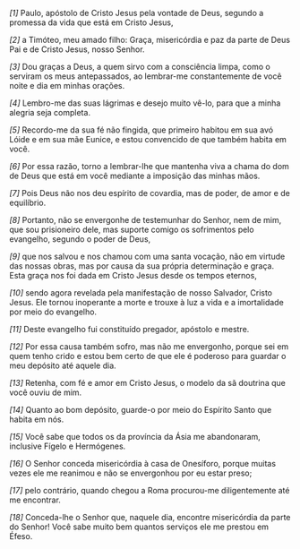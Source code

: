*[1]* Paulo, apóstolo de Cristo Jesus pela vontade de Deus, segundo a promessa da vida que está em Cristo Jesus,

*[2]* a Timóteo, meu amado filho: Graça, misericórdia e paz da parte de Deus Pai e de Cristo Jesus, nosso Senhor.

*[3]* Dou graças a Deus, a quem sirvo com a consciência limpa, como o serviram os meus antepassados, ao lembrar-me constantemente de você noite e dia em minhas orações.

*[4]* Lembro-me das suas lágrimas e desejo muito vê-lo, para que a minha alegria seja completa.

*[5]* Recordo-me da sua fé não fingida, que primeiro habitou em sua avó Lóide e em sua mãe Eunice, e estou convencido de que também habita em você.

*[6]* Por essa razão, torno a lembrar-lhe que mantenha viva a chama do dom de Deus que está em você mediante a imposição das minhas mãos.

*[7]* Pois Deus não nos deu espírito de covardia, mas de poder, de amor e de equilíbrio.

*[8]* Portanto, não se envergonhe de testemunhar do Senhor, nem de mim, que sou prisioneiro dele, mas suporte comigo os sofrimentos pelo evangelho, segundo o poder de Deus,

*[9]* que nos salvou e nos chamou com uma santa vocação, não em virtude das nossas obras, mas por causa da sua própria determinação e graça. Esta graça nos foi dada em Cristo Jesus desde os tempos eternos,

*[10]* sendo agora revelada pela manifestação de nosso Salvador, Cristo Jesus. Ele tornou inoperante a morte e trouxe à luz a vida e a imortalidade por meio do evangelho.

*[11]* Deste evangelho fui constituído pregador, apóstolo e mestre.

*[12]* Por essa causa também sofro, mas não me envergonho, porque sei em quem tenho crido e estou bem certo de que ele é poderoso para guardar o meu depósito até aquele dia.

*[13]* Retenha, com fé e amor em Cristo Jesus, o modelo da sã doutrina que você ouviu de mim.

*[14]* Quanto ao bom depósito, guarde-o por meio do Espírito Santo que habita em nós.

*[15]* Você sabe que todos os da província da Ásia me abandonaram, inclusive Fígelo e Hermógenes.

*[16]* O Senhor conceda misericórdia à casa de Onesíforo, porque muitas vezes ele me reanimou e não se envergonhou por eu estar preso;

*[17]* pelo contrário, quando chegou a Roma procurou-me diligentemente até me encontrar.

*[18]* Conceda-lhe o Senhor que, naquele dia, encontre misericórdia da parte do Senhor! Você sabe muito bem quantos serviços ele me prestou em Éfeso.

